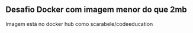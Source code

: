 <h2>Desafio Docker com imagem menor do que 2mb</h2>
Imagem está no docker hub como scarabele/codeeducation